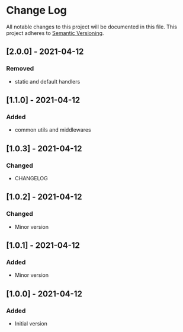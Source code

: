 # Change Log
All notable changes to this project will be documented in this file.
This project adheres to [Semantic Versioning](http://semver.org/).

## [2.0.0] - 2021-04-12
### Removed
- static and default handlers

## [1.1.0] - 2021-04-12
### Added
- common utils and middlewares

## [1.0.3] - 2021-04-12
### Changed
- CHANGELOG

## [1.0.2] - 2021-04-12
### Changed
- Minor version

## [1.0.1] - 2021-04-12
### Added
- Minor version

## [1.0.0] - 2021-04-12
### Added
- Initial version
